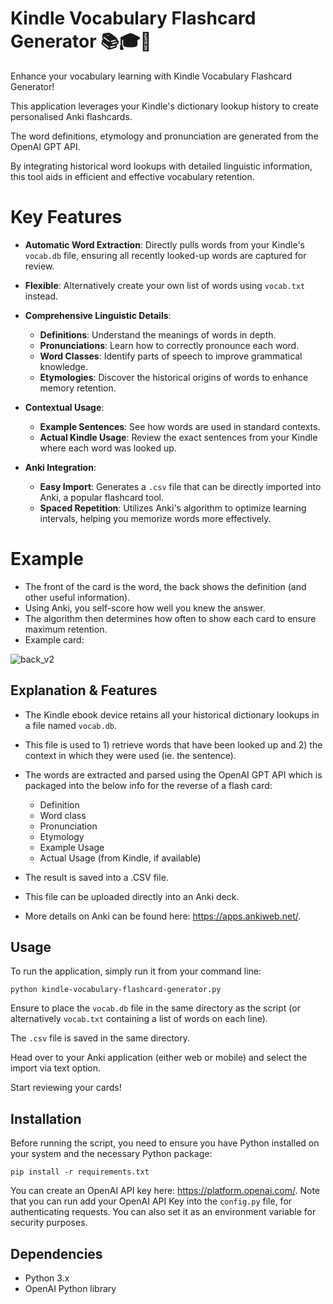 # Kindle Vocabulary Flashcard Generator 📚🎓🧠
Enhance your vocabulary learning with Kindle Vocabulary Flashcard Generator!

This application leverages your Kindle's dictionary lookup history to create personalised Anki flashcards.

The word definitions, etymology and pronunciation are generated from the OpenAI GPT API. 

By integrating historical word lookups with detailed linguistic information, this tool aids in efficient and effective vocabulary retention.

# Key Features
- **Automatic Word Extraction**: Directly pulls words from your Kindle's `vocab.db` file, ensuring all recently looked-up words are captured for review.
- **Flexible**: Alternatively create your own list of words using `vocab.txt` instead. 

- **Comprehensive Linguistic Details**:
  - **Definitions**: Understand the meanings of words in depth.
  - **Pronunciations**: Learn how to correctly pronounce each word.
  - **Word Classes**: Identify parts of speech to improve grammatical knowledge.
  - **Etymologies**: Discover the historical origins of words to enhance memory retention.

- **Contextual Usage**:
  - **Example Sentences**: See how words are used in standard contexts.
  - **Actual Kindle Usage**: Review the exact sentences from your Kindle where each word was looked up.

- **Anki Integration**:
  - **Easy Import**: Generates a `.csv` file that can be directly imported into Anki, a popular flashcard tool.
  - **Spaced Repetition**: Utilizes Anki's algorithm to optimize learning intervals, helping you memorize words more effectively.


# Example
* The front of the card is the word, the back shows the definition (and other useful information). 
* Using Anki, you self-score how well you knew the answer.
* The algorithm then determines how often to show each card to ensure maximum retention. 
* Example card:
  
![back_v2](https://github.com/user-attachments/assets/dbdee676-848e-41f2-bf4e-682abe49dcd1)



## Explanation & Features

- The Kindle ebook device retains all your historical dictionary lookups in a file named `vocab.db`. 
- This file is used to 1) retrieve words that have been looked up and 2) the context in which they were used (ie. the sentence).
- The words are extracted and parsed using the OpenAI GPT API which is packaged into the below info for the reverse of a flash card: 
    - Definition
    - Word class
    - Pronunciation 
    - Etymology 
    - Example Usage 
    - Actual Usage (from Kindle, if available)

- The result is saved into a .CSV file. 
- This file can be uploaded directly into an Anki deck. 
- More details on Anki can be found here: https://apps.ankiweb.net/. 

## Usage

To run the application, simply run it from your command line:

`python kindle-vocabulary-flashcard-generator.py`

Ensure to place the `vocab.db` file in the same directory as the script (or alternatively `vocab.txt` containing a list of words on each line). 

The `.csv` file is saved in the same directory. 

Head over to your Anki application (either web or mobile) and select the import via text option. 

Start reviewing your cards! 

## Installation

Before running the script, you need to ensure you have Python installed on your system and the necessary Python package:

```
pip install -r requirements.txt
```
You can create an OpenAI API key here: https://platform.openai.com/. Note that you can run add your OpenAI API Key into the `config.py` file, for authenticating requests. You can also set it as an environment variable for security purposes.

## Dependencies

- Python 3.x
- OpenAI Python library
